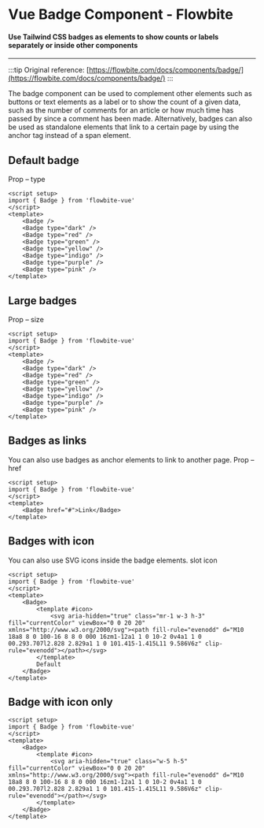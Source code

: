 <script setup>
import BadgeTypesExample from './examples/BadgeTypesExample.vue'
import BadgeSizesExample from './examples/BadgeSizesExample.vue'
import BadgeLinksExample from './examples/BadgeLinksExample.vue'
import BadgeIconsExample from './examples/BadgeIconsExample.vue'
import BadgeOnlyIconsExample from './examples/BadgeOnlyIconsExample.vue'
</script>
# Vue Badge Component - Flowbite

#### Use Tailwind CSS badges as elements to show counts or labels separately or inside other components
---

:::tip
Original reference: [https://flowbite.com/docs/components/badge/](https://flowbite.com/docs/components/badge/)
:::

The badge component can be used to complement other elements such as buttons or text elements as a label or to show the count of a given data, such as the number of comments for an article or how much time has passed by since a comment has been made.
Alternatively, badges can also be used as standalone elements that link to a certain page by using the anchor tag instead of a span element.



## Default badge
Prop – type
<BadgeTypesExample />

```vue
<script setup>
import { Badge } from 'flowbite-vue'
</script>
<template>
    <Badge />
    <Badge type="dark" />
    <Badge type="red" />
    <Badge type="green" />
    <Badge type="yellow" />
    <Badge type="indigo" />
    <Badge type="purple" />
    <Badge type="pink" />
</template>
```

## Large badges
Prop – size

<BadgeSizesExample />

```vue
<script setup>
import { Badge } from 'flowbite-vue'
</script>
<template>
    <Badge />
    <Badge type="dark" />
    <Badge type="red" />
    <Badge type="green" />
    <Badge type="yellow" />
    <Badge type="indigo" />
    <Badge type="purple" />
    <Badge type="pink" />
</template>
```

## Badges as links
You can also use badges as anchor elements to link to another page.
Prop – href

```vue
<script setup>
import { Badge } from 'flowbite-vue'
</script>
<template>
    <Badge href="#">Link</Badge>
</template>
```

<BadgeLinksExample />

## Badges with icon
You can also use SVG icons inside the badge elements.
slot icon

```vue
<script setup>
import { Badge } from 'flowbite-vue'
</script>
<template>
    <Badge>
        <template #icon>
            <svg aria-hidden="true" class="mr-1 w-3 h-3" fill="currentColor" viewBox="0 0 20 20" xmlns="http://www.w3.org/2000/svg"><path fill-rule="evenodd" d="M10 18a8 8 0 100-16 8 8 0 000 16zm1-12a1 1 0 10-2 0v4a1 1 0 00.293.707l2.828 2.829a1 1 0 101.415-1.415L11 9.586V6z" clip-rule="evenodd"></path></svg>
        </template>
        Default
    </Badge>
</template>
```

<BadgeIconsExample />

## Badge with icon only

```vue
<script setup>
import { Badge } from 'flowbite-vue'
</script>
<template>
    <Badge>
        <template #icon>
            <svg aria-hidden="true" class="w-5 h-5" fill="currentColor" viewBox="0 0 20 20" xmlns="http://www.w3.org/2000/svg"><path fill-rule="evenodd" d="M10 18a8 8 0 100-16 8 8 0 000 16zm1-12a1 1 0 10-2 0v4a1 1 0 00.293.707l2.828 2.829a1 1 0 101.415-1.415L11 9.586V6z" clip-rule="evenodd"></path></svg>
        </template>
    </Badge>
</template>
```

<BadgeOnlyIconsExample />
